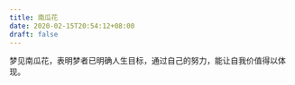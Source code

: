 ```yaml
---
title: 南瓜花
date: 2020-02-15T20:54:12+08:00
draft: false
---
```


梦见南瓜花，表明梦者已明确人生目标，通过自己的努力，能让自我价值得以体现。<br>
